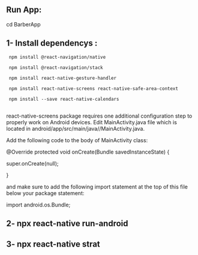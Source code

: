 ## Run App:

cd BarberApp

## 1- Install dependencys :
```
 npm install @react-navigation/native
 
 npm install @react-navigation/stack
 
 npm install react-native-gesture-handler
 
 npm install react-native-screens react-native-safe-area-context
 
 npm install --save react-native-calendars
 ```
  ##
 react-native-screens package requires one additional configuration step to properly work on Android devices. Edit MainActivity.java file which is located in android/app/src/main/java/<your package name>/MainActivity.java.

Add the following code to the body of MainActivity class:
 

@Override 
protected void onCreate(Bundle savedInstanceState) {
 
  super.onCreate(null);
 
}
 
 
and make sure to add the following import statement at the top of this file below your package statement:

import android.os.Bundle;
 
 ##


## 2- npx react-native run-android

## 3- npx react-native strat
